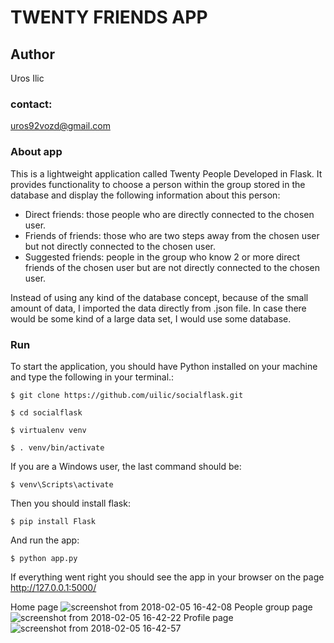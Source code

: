 # TWENTY FRIENDS APP

## Author

Uros Ilic

### contact:
uros92vozd@gmail.com

### About app

This is a lightweight application called Twenty People Developed in Flask. It provides functionality to choose a person within the group stored in the database and display the following information about this person:

- Direct friends: those people who are directly connected to the chosen user.
- Friends of friends: those who are two steps away from the chosen user but not directly connected to the chosen user.
- Suggested friends: people in the group who know 2 or more direct friends of the chosen user but are not directly connected to the chosen user.

Instead of using any kind of the database concept, because of the small amount of data, I imported the data directly from .json file. In case there would be some kind of a large data set, I would use some database.


### Run

To start the application, you should have Python installed on your machine and type the following in your terminal.:

```
$ git clone https://github.com/uilic/socialflask.git

$ cd socialflask

$ virtualenv venv

$ . venv/bin/activate
```
If you are a Windows user, the last command should be:

```
$ venv\Scripts\activate
```
Then you should install flask:

```
$ pip install Flask
```
And run the app:

```
$ python app.py 
```
If everything went right you should see the app in your browser on the page  http://127.0.0.1:5000/


Home page
![screenshot from 2018-02-05 16-42-08](https://user-images.githubusercontent.com/32105551/35813382-c1da8cf4-0a93-11e8-8774-13481fd0be28.png)
People group page
![screenshot from 2018-02-05 16-42-22](https://user-images.githubusercontent.com/32105551/35813389-c894e65c-0a93-11e8-9510-004bc358a22a.png)
Profile page
![screenshot from 2018-02-05 16-42-57](https://user-images.githubusercontent.com/32105551/35813393-cd0b181e-0a93-11e8-9d27-c4470a4924a5.png)



